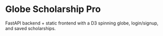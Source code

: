 # Globe Scholarship Pro
FastAPI backend + static frontend with a D3 spinning globe, login/signup, and saved scholarships.
